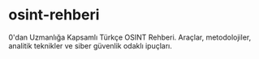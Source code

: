 # osint-rehberi
0'dan Uzmanlığa Kapsamlı Türkçe OSINT Rehberi. Araçlar, metodolojiler, analitik teknikler ve siber güvenlik odaklı ipuçları.
